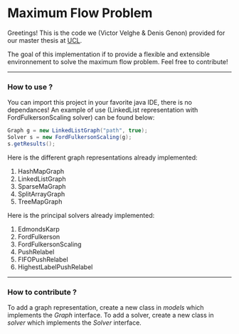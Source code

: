 # Maximum Flow Problem

Greetings!
This is the code we (Victor Velghe & Denis Genon) provided for our master thesis at [UCL](https://www.uclouvain.be). 

The goal of this implementation if to provide a flexible and extensible environnement to solve the maximum flow problem. Feel free to contribute!

---

### How to use ?

You can import this project in your favorite java IDE, there is no dependances! An example of use (LinkedList representation with FordFulkersonScaling solver) can be found below:

```java
Graph g = new LinkedListGraph("path", true);
Solver s = new FordFulkersonScaling(g);
s.getResults();
```

Here is the different graph representations already implemented:

1. HashMapGraph
2. LinkedListGraph
3. SparseMaGraph
4. SplitArrayGraph
5. TreeMapGraph

Here is the principal solvers already implemented:

1. EdmondsKarp
2. FordFulkerson
3. FordFulkersonScaling
4. PushRelabel
5. FIFOPushRelabel
6. HighestLabelPushRelabel

---

### How to contribute ?

To add a graph representation, create a new class in *models* which implements the *Graph* interface.
To add a solver, create a new class in *solver* which implements the *Solver* interface.